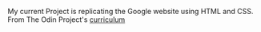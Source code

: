 My current Project is replicating the Google website using HTML and CSS. From The Odin Project's [curriculum](http://www.theodinproject.com/courses/web-development-101/lessons/html-css)